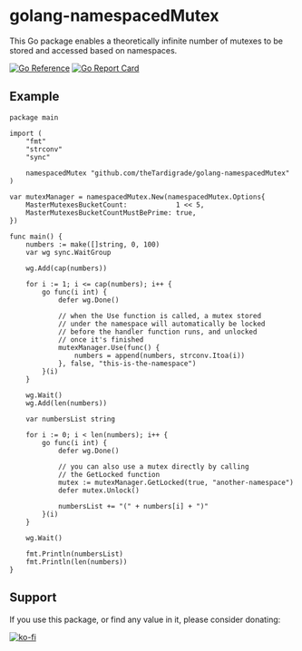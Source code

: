 # golang-namespacedMutex

This Go package enables a theoretically infinite number of mutexes to be stored and accessed based on namespaces.

[![Go Reference](https://pkg.go.dev/badge/github.com/theTardigrade/golang-namespacedMutex/.svg)](https://pkg.go.dev/github.com/theTardigrade/golang-namespacedMutex/) [![Go Report Card](https://goreportcard.com/badge/github.com/theTardigrade/golang-namespacedMutex)](https://goreportcard.com/report/github.com/theTardigrade/golang-namespacedMutex)

## Example

```golang
package main

import (
	"fmt"
	"strconv"
	"sync"

	namespacedMutex "github.com/theTardigrade/golang-namespacedMutex"
)

var mutexManager = namespacedMutex.New(namespacedMutex.Options{
	MasterMutexesBucketCount:            1 << 5,
	MasterMutexesBucketCountMustBePrime: true,
})

func main() {
	numbers := make([]string, 0, 100)
	var wg sync.WaitGroup

	wg.Add(cap(numbers))

	for i := 1; i <= cap(numbers); i++ {
		go func(i int) {
			defer wg.Done()

			// when the Use function is called, a mutex stored
			// under the namespace will automatically be locked
			// before the handler function runs, and unlocked
			// once it's finished
			mutexManager.Use(func() {
				numbers = append(numbers, strconv.Itoa(i))
			}, false, "this-is-the-namespace")
		}(i)
	}

	wg.Wait()
	wg.Add(len(numbers))

	var numbersList string

	for i := 0; i < len(numbers); i++ {
		go func(i int) {
			defer wg.Done()

			// you can also use a mutex directly by calling
			// the GetLocked function
			mutex := mutexManager.GetLocked(true, "another-namespace")
			defer mutex.Unlock()

			numbersList += "(" + numbers[i] + ")"
		}(i)
	}

	wg.Wait()

	fmt.Println(numbersList)
	fmt.Println(len(numbers))
}
```

## Support

If you use this package, or find any value in it, please consider donating:

[![ko-fi](https://ko-fi.com/img/githubbutton_sm.svg)](https://ko-fi.com/S6S2EIRL0)